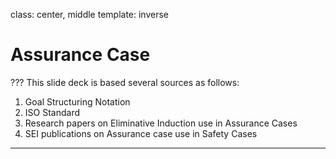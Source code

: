 class: center, middle
template: inverse
# Assurance Case
???
This slide deck is based several sources as follows:

1. Goal Structuring Notation
2. ISO Standard
3. Research papers on Eliminative Induction use in Assurance Cases
4. SEI publications on Assurance case use in Safety Cases

---

